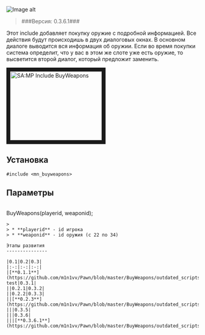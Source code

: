 ![Image alt](http://pawn-wiki.ru/uploads/imgs/img_1466732388__bw-logo.png)
> ###Версия: 0.3.6.1###

Этот include добавляет покупку оружие с подробной информацией. Все действия будут происходишь в двух диалоговых окнах. В основном диалоге выводится вся информация об оружии. Если во время покупки система определит, что у вас в этом же слоте уже есть оружие, то высветится второй диалог, который предложит заменить.

<a href="http://www.youtube.com/watch?feature=player_embedded&v=f72H9AEBAKUE" target="_blank"><img src="http://img.youtube.com/vi/f72H9AEBAKU/0.jpg" 
alt="SA:MP Include BuyWeapons" width="240" height="180" border="10" /></a>

Установка
---------------
```pawn
#include <mn_buyweapons>
```

Параметры
---------------
> 
> ```pawn
BuyWeapons(playerid, weaponid);
```
> 
> * **playerid** - id игрока
> * **weaponid** - id оружия (с 22 по 34)

Этапы развития
---------------

|0.1|0.2|0.3|
|:-:|:-:|:-:|
|[**0.1.1**](https://github.com/m1n1vv/Pawn/blob/master/BuyWeapons/outdated_scripts/buy_weapons_0.1.inc)|0.2 test|0.3.1|
||0.2.1|0.3.2|
||0.2.2|0.3.3|
||[**0.2.3**](https://github.com/m1n1vv/Pawn/blob/master/BuyWeapons/outdated_scripts/buy_weapons_0.2.inc)|0.3.4|
|||0.3.5|
|||0.3.6|
|||[**0.3.6.1**](https://github.com/m1n1vv/Pawn/blob/master/BuyWeapons/outdated_scripts/buy_weapons_0.3.inc)|
